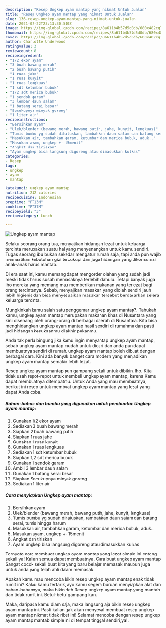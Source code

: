 ```yaml
---
description: "Resep Ungkep ayam mantap yang nikmat Untuk Jualan"
title: "Resep Ungkep ayam mantap yang nikmat Untuk Jualan"
slug: 136-resep-ungkep-ayam-mantap-yang-nikmat-untuk-jualan
date: 2021-02-22T23:13:30.540Z
image: https://img-global.cpcdn.com/recipes/8a611b4b57d5d0db/680x482cq70/ungkep-ayam-mantap-foto-resep-utama.jpg
thumbnail: https://img-global.cpcdn.com/recipes/8a611b4b57d5d0db/680x482cq70/ungkep-ayam-mantap-foto-resep-utama.jpg
cover: https://img-global.cpcdn.com/recipes/8a611b4b57d5d0db/680x482cq70/ungkep-ayam-mantap-foto-resep-utama.jpg
author: Charlotte Underwood
ratingvalue: 3
reviewcount: 8
recipeingredient:
- "1/2 ekor ayam"
- "3 buah bawang merah"
- "2 buah bawang putih"
- "1 ruas jahe"
- "1 ruas kunyit"
- "1 ruas lengkuas"
- "1 sdt ketumbar bubuk"
- "1/2 sdt merica bubuk"
- "1 sendok garam"
- "3 lembar daun salam"
- "1 batang serai besar"
- "Secukupnya minyak goreng"
- "1 liter air"
recipeinstructions:
- "Bersihkan ayam"
- "Ulek/blender (bawang merah, bawang putih, jahe, kunyit, lengkuas)"
- "Tumis bumbu yg sudah dihaluskan, tambahkan daun salam dan batang serai, tumis hingga harum"
- "Masukkan air, tambahkan garam, ketumbar dan merica bubuk, aduk.."
- "Masukan ayam, ungkep +- 15menit"
- "Angkat dan tiriskan"
- "Ayam ungkep bisa langsung digoreng atau dimasukkan kulkas"
categories:
- Resep
tags:
- ungkep
- ayam
- mantap

katakunci: ungkep ayam mantap 
nutrition: 232 calories
recipecuisine: Indonesian
preptime: "PT13M"
cooktime: "PT37M"
recipeyield: "3"
recipecategory: Lunch

---
```



![Ungkep ayam mantap](https://img-global.cpcdn.com/recipes/8a611b4b57d5d0db/680x482cq70/ungkep-ayam-mantap-foto-resep-utama.jpg)

Selaku seorang orang tua, menyajikan hidangan lezat untuk keluarga tercinta merupakan suatu hal yang menyenangkan untuk kamu sendiri. Tugas seorang ibu bukan sekedar mengatur rumah saja, tapi anda pun wajib memastikan kebutuhan gizi tercukupi dan juga hidangan yang dikonsumsi anak-anak harus mantab.

Di era  saat ini, kamu memang dapat mengorder olahan yang sudah jadi meski tidak harus susah memasaknya terlebih dahulu. Tetapi banyak juga lho mereka yang memang mau memberikan makanan yang terlezat bagi orang tercintanya. Sebab, menyajikan masakan yang diolah sendiri jauh lebih higienis dan bisa menyesuaikan masakan tersebut berdasarkan selera keluarga tercinta. 



Mungkinkah kamu salah satu penggemar ungkep ayam mantap?. Tahukah kamu, ungkep ayam mantap merupakan makanan khas di Nusantara yang kini disenangi oleh orang-orang di berbagai daerah di Nusantara. Kita bisa menghidangkan ungkep ayam mantap hasil sendiri di rumahmu dan pasti jadi hidangan kesukaanmu di akhir pekanmu.

Anda tak perlu bingung jika kamu ingin menyantap ungkep ayam mantap, sebab ungkep ayam mantap mudah untuk dicari dan anda pun dapat membuatnya sendiri di rumah. ungkep ayam mantap boleh dibuat dengan berbagai cara. Kini ada banyak banget cara modern yang menjadikan ungkep ayam mantap semakin lebih lezat.

Resep ungkep ayam mantap pun gampang sekali untuk dibikin, lho. Kita tidak usah repot-repot untuk membeli ungkep ayam mantap, karena Kamu dapat membuatnya ditempatmu. Untuk Anda yang mau membuatnya, berikut ini resep untuk membuat ungkep ayam mantap yang lezat yang dapat Anda coba.

<!--inarticleads1-->

##### Bahan-bahan dan bumbu yang digunakan untuk pembuatan Ungkep ayam mantap:

1. Gunakan 1/2 ekor ayam
1. Sediakan 3 buah bawang merah
1. Siapkan 2 buah bawang putih
1. Siapkan 1 ruas jahe
1. Gunakan 1 ruas kunyit
1. Gunakan 1 ruas lengkuas
1. Sediakan 1 sdt ketumbar bubuk
1. Siapkan 1/2 sdt merica bubuk
1. Gunakan 1 sendok garam
1. Ambil 3 lembar daun salam
1. Gunakan 1 batang serai besar
1. Siapkan Secukupnya minyak goreng
1. Sediakan 1 liter air




<!--inarticleads2-->

##### Cara menyiapkan Ungkep ayam mantap:

1. Bersihkan ayam
1. Ulek/blender (bawang merah, bawang putih, jahe, kunyit, lengkuas)
1. Tumis bumbu yg sudah dihaluskan, tambahkan daun salam dan batang serai, tumis hingga harum
1. Masukkan air, tambahkan garam, ketumbar dan merica bubuk, aduk..
1. Masukan ayam, ungkep +- 15menit
1. Angkat dan tiriskan
1. Ayam ungkep bisa langsung digoreng atau dimasukkan kulkas




Ternyata cara membuat ungkep ayam mantap yang lezat simple ini enteng sekali ya! Kalian semua dapat membuatnya. Cara buat ungkep ayam mantap Sangat cocok sekali buat kita yang baru belajar memasak maupun juga untuk anda yang telah ahli dalam memasak.

Apakah kamu mau mencoba bikin resep ungkep ayam mantap enak tidak rumit ini? Kalau kamu tertarik, ayo kamu segera buruan menyiapkan alat dan bahan-bahannya, maka bikin deh Resep ungkep ayam mantap yang mantab dan tidak rumit ini. Betul-betul gampang kan. 

Maka, daripada kamu diam saja, maka langsung aja bikin resep ungkep ayam mantap ini. Pasti kalian gak akan menyesal membuat resep ungkep ayam mantap nikmat tidak ribet ini! Selamat mencoba dengan resep ungkep ayam mantap mantab simple ini di tempat tinggal sendiri,ya!.

